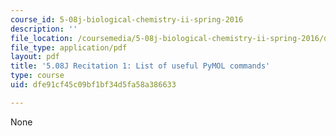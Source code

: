 ```yaml
---
course_id: 5-08j-biological-chemistry-ii-spring-2016
description: ''
file_location: /coursemedia/5-08j-biological-chemistry-ii-spring-2016/dfe91cf45c09bf1bf34d5fa58a386633_MIT5_08jS16r1_worksheet.pdf
file_type: application/pdf
layout: pdf
title: '5.08J Recitation 1: List of useful PyMOL commands'
type: course
uid: dfe91cf45c09bf1bf34d5fa58a386633

---
```

None